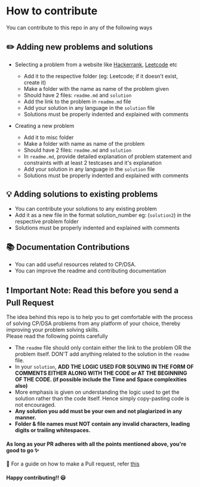 
# How to contribute
You can contribute to this repo in any of the following ways
## :pencil2: Adding new problems and solutions

* Selecting a problem from a website like [Hackerrank](https://hackerrank.com/), [Leetcode](https://leetcode.com/) etc
  * Add it to the respective folder (eg: Leetcode; if it doesn't exist, create it)
  * Make a folder with the name as name of the problem given
  * Should have 2 files: `readme.md` and `solution`
  * Add the link to the problem in `readme.md` file
  * Add your solution in any language in the `solution` file
  * Solutions must be properly indented and explained with comments

* Creating a new problem
  * Add it to misc folder 
  * Make a folder with name as name of the problem
  * Should have 2 files: `readme.md` and `solution`
  * In `readme.md`, provide detailed explanation of problem statement and constraints with at least 2 testcases and it's explanation
  * Add your solution in any language in the `solution` file
  * Solutions must be properly indented and explained with comments

## :bulb: Adding solutions to existing problems
* You can contribute your solutions to any existing problem
* Add it as a new file in the format solution_number eg: (`solution2`) in the respective problem folder
* Solutions must be properly indented and explained with comments

## :books: Documentation Contributions
* You can add useful resources related to CP/DSA. 
* You can improve the readme and contributing documentation

## :exclamation: Important Note: Read this before you send  a Pull Request

The idea behind this repo is to help you to get comfortable with the process of solving CP/DSA problems from any platform of your choice, thereby improving your problem solving skills.  
Please read the following points carefully 
* The `readme` file should only contain either the link to the problem OR the problem itself. DON'T add anything related to the solution in the `readme` file.
* In your `solution`, **ADD THE LOGIC USED FOR SOLVING IN THE FORM OF COMMENTS EITHER ALONG WITH THE CODE or AT THE BEGINNING OF THE CODE. (if possible include the Time and Space complexities also)**
* More emphasis is given on understanding the logic used to get the solution rather than the code itself. Hence simply copy-pasting code is not encouraged. 
* **Any solution you add must be your own and not plagiarized in any manner.** 
* **Folder & file names must NOT contain any invalid characters, leading digits or trailing whitespaces.**

#### As long as your PR adheres with all the points mentioned above, you're good to go :sparkles:

:pencil: For a guide on how to make a Pull request, refer [this](https://github.com/TLE-MEC/Hack-CP-DSA/blob/main/MAKING_A_PR.md)

#### Happy contributing!! :smiley:
